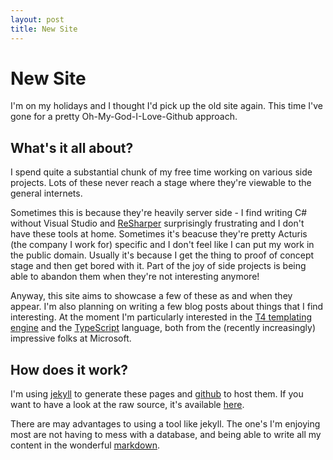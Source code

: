 ```yaml
---
layout: post
title: New Site
---
```


New Site
================

I'm on my holidays and I thought I'd pick up the old site again. This time I've gone for a pretty Oh-My-God-I-Love-Github approach.

What's it all about?
----------------

I spend quite a substantial chunk of my free time working on various side projects. Lots of these never reach a stage where they're viewable to the general internets.

Sometimes this is because they're heavily server side - I find writing C# without Visual Studio and [ReSharper](http://www.jetbrains.com/resharper/) surprisingly frustrating and I don't have these tools at home. Sometimes it's beacuse they're pretty Acturis (the company I work for) specific and I don't feel like I can put my work in the public domain. Usually it's because I get the thing to proof of concept stage and then get bored with it. Part of the joy of side projects is being able to abandon them when they're not interesting anymore!

Anyway, this site aims to showcase a few of these as and when they appear. I'm also planning on writing a few blog posts about things that I find interesting. At the moment I'm particularly interested in the [T4 templating engine](http://msdn.microsoft.com/en-us/library/bb126445.aspx) and the [TypeScript](http://www.typescriptlang.org/) language, both from the (recently increasingly) impressive folks at Microsoft.

How does it work?
----------------

I'm using [jekyll](http://jekyllrb.com/) to generate these pages and [github](https://github.com/) to host them. If you want to have a look at the raw source, it's available [here](https://github.com/richardTowers/richardtowers.github.com).

There are may advantages to using a tool like jekyll. The one's I'm enjoying most are not having to mess with a database, and being able to write all my content in the wonderful [markdown](http://daringfireball.net/projects/markdown/).